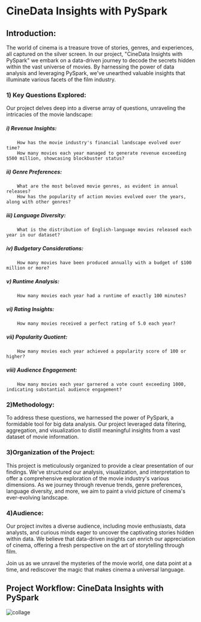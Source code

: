 #                                                                                       CineData Insights with PySpark


## Introduction:
The world of cinema is a treasure trove of stories, genres, and experiences, all captured on the silver screen. In our project, "CineData Insights with PySpark" we embark on a data-driven journey to decode the secrets hidden within the vast universe of movies. By harnessing the power of data analysis and leveraging PySpark, we've unearthed valuable insights that illuminate various facets of the film industry.


### 1) Key Questions Explored:

Our project delves deep into a diverse array of questions, unraveling the intricacies of the movie landscape:

#####    i) Revenue Insights:
        How has the movie industry's financial landscape evolved over time?
        How many movies each year managed to generate revenue exceeding $500 million, showcasing blockbuster status?

#####    ii) Genre Preferences:
        What are the most beloved movie genres, as evident in annual releases?
        How has the popularity of action movies evolved over the years, along with other genres?

#####    iii) Language Diversity:
        What is the distribution of English-language movies released each year in our dataset?

#####    iv) Budgetary Considerations:
        How many movies have been produced annually with a budget of $100 million or more?

#####    v) Runtime Analysis:
        How many movies each year had a runtime of exactly 100 minutes?

#####    vi) Rating Insights:
        How many movies received a perfect rating of 5.0 each year?

#####    vii) Popularity Quotient:
        How many movies each year achieved a popularity score of 100 or higher?

#####    viii) Audience Engagement:
        How many movies each year garnered a vote count exceeding 1000, indicating substantial audience engagement?


### 2)Methodology:

To address these questions, we harnessed the power of PySpark, a formidable tool for big data analysis. Our project leveraged data filtering, aggregation, and visualization to distill meaningful insights from a vast dataset of movie information.


### 3)Organization of the Project:

This project is meticulously organized to provide a clear presentation of our findings. We've structured our analysis, visualization, and interpretation to offer a comprehensive exploration of the movie industry's various dimensions. As we journey through revenue trends, genre preferences, language diversity, and more, we aim to paint a vivid picture of cinema's ever-evolving landscape.


### 4)Audience:

Our project invites a diverse audience, including movie enthusiasts, data analysts, and curious minds eager to uncover the captivating stories hidden within data. We believe that data-driven insights can enrich our appreciation of cinema, offering a fresh perspective on the art of storytelling through film.

Join us as we unravel the mysteries of the movie world, one data point at a time, and rediscover the magic that makes cinema a universal language.


## Project Workflow: CineData Insights with PySpark
![collage](https://github.com/sabari-santhosh-pillai/Big_data_Project/assets/133002299/0066f1d1-3faa-4493-9375-1b6f4473d326)

